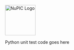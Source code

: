 <img src="http://numenta.org/87b23beb8a4b7dea7d88099bfb28d182.svg" alt="NuPIC Logo" width=100/>

Python unit test code goes here
